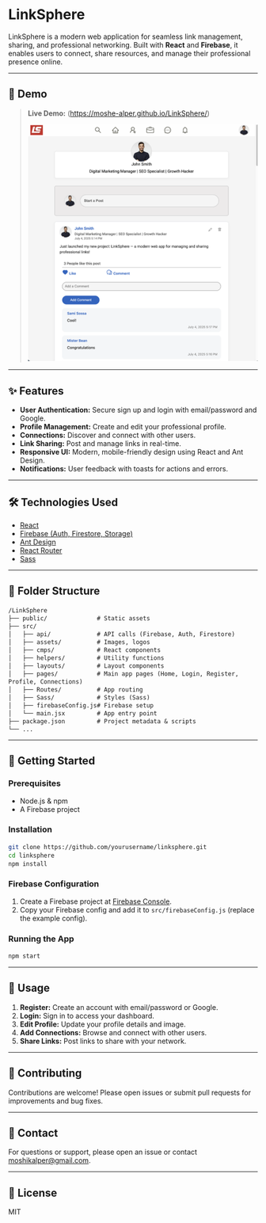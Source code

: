 # LinkSphere

LinkSphere is a modern web application for seamless link management, sharing, and professional networking. Built with **React** and **Firebase**, it enables users to connect, share resources, and manage their professional presence online.

---

## 🚀 Demo

> **Live Demo:** (https://moshe-alper.github.io/LinkSphere/)
> 
> ![Screenshot Placeholder](./public/Screenshot.png)

---

## ✨ Features

- **User Authentication:** Secure sign up and login with email/password and Google.
- **Profile Management:** Create and edit your professional profile.
- **Connections:** Discover and connect with other users.
- **Link Sharing:** Post and manage links in real-time.
- **Responsive UI:** Modern, mobile-friendly design using React and Ant Design.
- **Notifications:** User feedback with toasts for actions and errors.

---

## 🛠️ Technologies Used

- [React](https://reactjs.org/)
- [Firebase (Auth, Firestore, Storage)](https://firebase.google.com/)
- [Ant Design](https://ant.design/)
- [React Router](https://reactrouter.com/)
- [Sass](https://sass-lang.com/)

---

## 📂 Folder Structure

```
/LinkSphere
├── public/              # Static assets
├── src/
│   ├── api/             # API calls (Firebase, Auth, Firestore)
│   ├── assets/          # Images, logos
│   ├── cmps/            # React components
│   ├── helpers/         # Utility functions
│   ├── layouts/         # Layout components
│   ├── pages/           # Main app pages (Home, Login, Register, Profile, Connections)
│   ├── Routes/          # App routing
│   ├── Sass/            # Styles (Sass)
│   ├── firebaseConfig.js# Firebase setup
│   └── main.jsx         # App entry point
├── package.json         # Project metadata & scripts
└── ...
```

---

## 📝 Getting Started

### Prerequisites
- Node.js & npm
- A Firebase project

### Installation
```bash
git clone https://github.com/yourusername/linksphere.git
cd linksphere
npm install
```

### Firebase Configuration
1. Create a Firebase project at [Firebase Console](https://console.firebase.google.com/).
2. Copy your Firebase config and add it to `src/firebaseConfig.js` (replace the example config).

### Running the App
```bash
npm start
```

---

## 👤 Usage

1. **Register:** Create an account with email/password or Google.
2. **Login:** Sign in to access your dashboard.
3. **Edit Profile:** Update your profile details and image.
4. **Add Connections:** Browse and connect with other users.
5. **Share Links:** Post links to share with your network.

---

## 🤝 Contributing

Contributions are welcome! Please open issues or submit pull requests for improvements and bug fixes.

---

## 📧 Contact

For questions or support, please open an issue or contact [moshikalper@gmail.com](mailto:moshikalper@gmail.com).

---

## 📝 License

MIT
